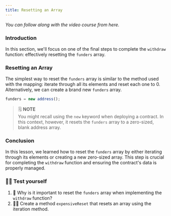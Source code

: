 ```yaml
---
title: Resetting an Array
---
```


_You can follow along with the video course from here._

### Introduction

In this section, we'll focus on one of the final steps to complete the `withdraw` function: effectively resetting the `funders` array.

### Resetting an Array

The simplest way to reset the `funders` array is similar to the method used with the mapping: iterate through all its elements and reset each one to 0. Alternatively, we can create a brand new `funders` array.

```js
funders = new address();
```

> 🗒️ **NOTE** <br>
> You might recall using the `new` keyword when deploying a contract. In this context, however, it resets the `funders` array to a zero-sized, blank address array.

### Conclusion

In this lesson, we learned how to reset the `funders` array by either iterating through its elements or creating a new zero-sized array. This step is crucial for completing the `withdraw` function and ensuring the contract's data is properly managed.

### 🧑‍💻 Test yourself

1. 📕 Why is it important to reset the `funders` array when implementing the `withdraw` function?
2. 🧑‍💻 Create a method `expensiveReset` that resets an array using the iteration method.
